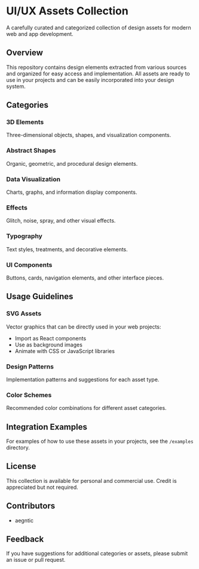 # UI/UX Assets Collection

A carefully curated and categorized collection of design assets for modern web and app development.

## Overview

This repository contains design elements extracted from various sources and organized for easy access and implementation. All assets are ready to use in your projects and can be easily incorporated into your design system.

## Categories

### 3D Elements
Three-dimensional objects, shapes, and visualization components.

### Abstract Shapes
Organic, geometric, and procedural design elements.

### Data Visualization
Charts, graphs, and information display components.

### Effects
Glitch, noise, spray, and other visual effects.

### Typography
Text styles, treatments, and decorative elements.

### UI Components
Buttons, cards, navigation elements, and other interface pieces.

## Usage Guidelines

### SVG Assets
Vector graphics that can be directly used in your web projects:
- Import as React components
- Use as background images
- Animate with CSS or JavaScript libraries

### Design Patterns
Implementation patterns and suggestions for each asset type.

### Color Schemes
Recommended color combinations for different asset categories.

## Integration Examples

For examples of how to use these assets in your projects, see the `/examples` directory.

## License

This collection is available for personal and commercial use. Credit is appreciated but not required.

## Contributors

- aegntic

## Feedback

If you have suggestions for additional categories or assets, please submit an issue or pull request.